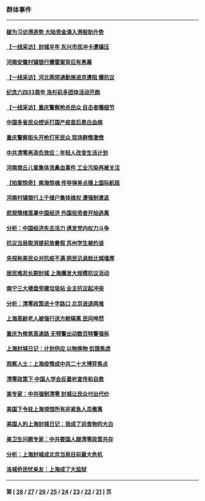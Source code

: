 ### 群体事件
---
#### [疑为习访港造势 大陆资金涌入港股助升势](../../pages/ncid279/n13756127.md) 
#### [【一线采访】封城半年 东兴市民冲卡遭镇压](../../pages/ncid279/n13754277.md) 
#### [河南安徽村镇银行爆雷案背后有黑幕](../../pages/ncid279/n13754230.md) 
#### [【一线采访】河北燕郊通勤族进京遭阻 爆抗议](../../pages/ncid279/n13749999.md) 
#### [纪念六四33周年 洛杉矶多团体活动开跑](../../pages/ncid279/n13749760.md) 
#### [【一线采访】重庆警察枪杀民众 目击者曝细节](../../pages/ncid279/n13749360.md) 
#### [中国多省民众控诉打国产疫苗后患白血病](../../pages/ncid279/n13748740.md) 
#### [重庆警察街头开枪打死民众 现场群情激愤](../../pages/ncid279/n13749070.md) 
#### [中共清零再添负效应：年轻人改变生活计划](../../pages/ncid279/n13748102.md) 
#### [河南商丘儿童集体流鼻血事件 工业污染再被关注](../../pages/ncid279/n13747065.md) 
#### [【拍案惊奇】南海惊魂 传导弹差点撞上国际航班](../../pages/ncid279/n13746784.md) 
#### [河南村镇银行上千储户集体维权 遭强制遣返](../../pages/ncid279/n13743906.md) 
#### [悲观情绪笼罩中国经济 外国投资者开始逃离](../../pages/ncid279/n13743825.md) 
#### [分析：中国经济失去活力 诱发党内权力斗争](../../pages/ncid279/n13740219.md) 
#### [抗议当局取消提前放暑假 苏州学生被约谈](../../pages/ncid279/n13738981.md) 
#### [央视称美民众对抗疫不满 网民讥讽脸比城墙厚](../../pages/ncid279/n13738685.md) 
#### [居民难忍长期封城 上海爆发大规模抗议活动](../../pages/ncid279/n13724894.md) 
#### [南宁三大楼盘旁建垃圾站 业主抗议起冲突](../../pages/ncid279/n13723244.md) 
#### [分析：清零政策进十字路口 北京进退两难](../../pages/ncid279/n13722760.md) 
#### [上海高龄老人被强行送方舱隔离 民间哗然](../../pages/ncid279/n13717318.md) 
#### [重庆为修筑高速路 无预警出动数百特警强拆](../../pages/ncid279/n13716893.md) 
#### [上海封城日记：计划供应 以物换物 饥饿焦虑](../../pages/ncid279/n13715646.md) 
#### [观察人士：上海疫情成中共二十大博弈焦点](../../pages/ncid279/n13713349.md) 
#### [清零政策下 中国人学会反着听宣传和自救](../../pages/ncid279/n13711002.md) 
#### [美专家：中共强制清零 封城让民众付出代价](../../pages/ncid279/n13709482.md) 
#### [美国下令驻上海领馆所有非紧急人员撤离](../../pages/ncid279/n13709373.md) 
#### [美国人的上海封城日记：我成了运食物的大白](../../pages/ncid279/n13707573.md) 
#### [美卫生问题专家：中共要国人跟清零政策共存](../../pages/ncid279/n13705925.md) 
#### [分析：上海封城成北京当局目前最大危机](../../pages/ncid279/n13702771.md) 
#### [洛城侨民忧亲友：上海成了大监狱](../../pages/ncid279/n13693937.md) 

---
#### 第 [ [28](./28.md) / [27](./27.md) / [26](./26.md) / [25](./25.md) / [24](./24.md) / [23](./23.md) / [22](./22.md) / [21](./21.md) ] 页
